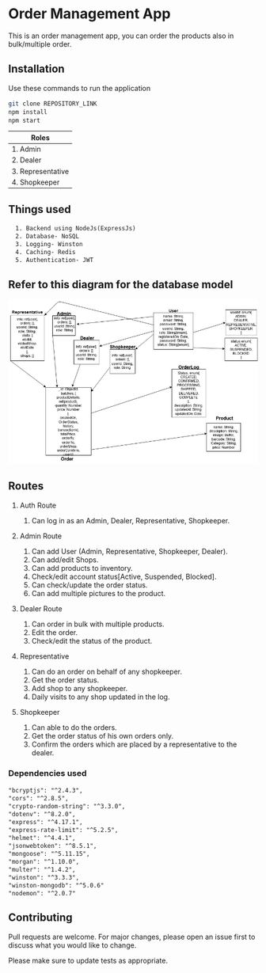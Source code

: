 # Order Management App

This is an order management app, you can order the products also in bulk/multiple order.

## Installation

Use these commands to run the application

```bash
git clone REPOSITORY_LINK
npm install
npm start
```

| Roles             |
| ----------------- |
| 1. Admin          |
| 2. Dealer         |
| 3. Representative |
| 4. Shopkeeper     |


## Things used
      1. Backend using NodeJs(ExpressJs)
      2. Database- NoSQL
      3. Logging- Winston
      4. Caching- Redis
      5. Authentication- JWT

## Refer to this diagram for the database model

![picture alt](https://github.com/arshad404/Order-Management-App/blob/master/models/models.jpg)

## Routes

1. Auth Route

      1. Can log in as an Admin, Dealer, Representative, Shopkeeper.

2. Admin Route

      1. Can add User (Admin, Representative, Shopkeeper, Dealer).
      2. Can add/edit Shops.
      3. Can add products to inventory.
      4. Check/edit account status[Active, Suspended, Blocked].
      5. Can check/update the order status.
      6. Can add multiple pictures to the product.

3. Dealer Route

      1. Can order in bulk with multiple products.
      2. Edit the order.
      3. Check/edit the status of the product.

4. Representative

      1. Can do an order on behalf of any shopkeeper.
      2. Get the order status.
      3. Add shop to any shopkeeper.
      4. Daily visits to any shop updated in the log.

5. Shopkeeper
      1. Can able to do the orders.
      2. Get the order status of his own orders only.
      3. Confirm the orders which are placed by a representative to the dealer.

### Dependencies used

    "bcryptjs": "^2.4.3",
    "cors": "^2.8.5",
    "crypto-random-string": "^3.3.0",
    "dotenv": "^8.2.0",
    "express": "^4.17.1",
    "express-rate-limit": "^5.2.5",
    "helmet": "^4.4.1",
    "jsonwebtoken": "^8.5.1",
    "mongoose": "^5.11.15",
    "morgan": "^1.10.0",
    "multer": "^1.4.2",
    "winston": "^3.3.3",
    "winston-mongodb": "^5.0.6"
    "nodemon": "^2.0.7"


## Contributing

Pull requests are welcome. For major changes, please open an issue first to discuss what you would like to change.

Please make sure to update tests as appropriate.

```

```
